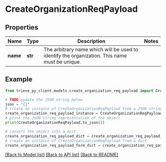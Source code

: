 # CreateOrganizationReqPayload


## Properties

Name | Type | Description | Notes
------------ | ------------- | ------------- | -------------
**name** | **str** | The arbitrary name which will be used to identify the organization. This name must be unique. | 

## Example

```python
from trieve_py_client.models.create_organization_req_payload import CreateOrganizationReqPayload

# TODO update the JSON string below
json = "{}"
# create an instance of CreateOrganizationReqPayload from a JSON string
create_organization_req_payload_instance = CreateOrganizationReqPayload.from_json(json)
# print the JSON string representation of the object
print(CreateOrganizationReqPayload.to_json())

# convert the object into a dict
create_organization_req_payload_dict = create_organization_req_payload_instance.to_dict()
# create an instance of CreateOrganizationReqPayload from a dict
create_organization_req_payload_form_dict = create_organization_req_payload.from_dict(create_organization_req_payload_dict)
```
[[Back to Model list]](../README.md#documentation-for-models) [[Back to API list]](../README.md#documentation-for-api-endpoints) [[Back to README]](../README.md)


